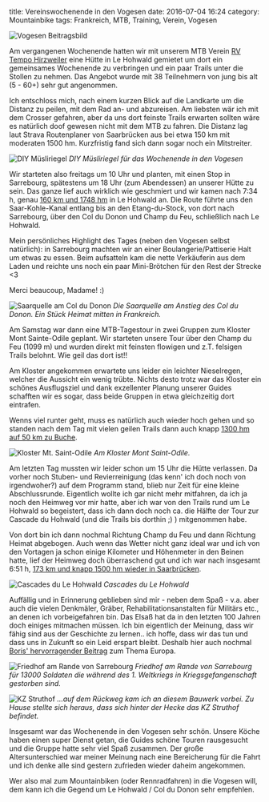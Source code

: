 title: Vereinswochenende in den Vogesen
date: 2016-07-04 16:24
category: Mountainbike
tags: Frankreich, MTB, Training, Verein, Vogesen


![Vogesen Beitragsbild]({attach}Vogesen_Beitragsbild.jpg)

Am vergangenen Wochenende hatten wir mit unserem MTB Verein [RV Tempo Hirzweiler](http://www.rv-tempo-hirzweiler.de) eine Hütte in Le Hohwald gemietet um dort ein gemeinsames Wochenende zu verbringen und ein paar Trails unter die Stollen zu nehmen. Das Angebot wurde mit 38 Teilnehmern von jung bis alt (5 - 60+) sehr gut angenommen.

Ich entschloss mich, nach einem kurzen Blick auf die Landkarte um die Distanz zu peilen, mit dem Rad an- und abzureisen. Am liebsten wär ich mit dem Crosser gefahren, aber da uns dort feinste Trails erwarten sollten wäre es natürlich doof gewesen nicht mit dem MTB zu fahren. Die Distanz lag laut Strava Routenplaner von Saarbrücken aus bei etwa 150 km mit moderaten 1500 hm. Kurzfristig fand sich dann sogar noch ein Mitstreiter.

![DIY Müsliriegel]({attach}vogesen_1.jpg)
*DIY Müsliriegel für das Wochenende in den Vogesen*

Wir starteten also freitags um 10 Uhr und planten, mit einen Stop in Sarrebourg, spätestens um 18 Uhr (zum Abendessen) an unserer Hütte zu sein. Das ganze lief auch wirklich wie geschmiert und wir kamen nach 7:34 h, genau [160 km und 1748 hm](https://www.strava.com/activities/628968994) in Le Hohwald an. Die Route führte uns den Saar-Kohle-Kanal entlang bis an den Etang-du-Stock, von dort nach Sarrebourg, über den Col du Donon und Champ du Feu, schließlich nach Le Hohwald.

Mein persönliches Highlight des Tages (neben den Vogesen selbst natürlich): in Sarrebourg machten wir an einer Boulangerie/Pattiserie Halt um etwas zu essen. Beim aufsatteln kam die nette Verkäuferin aus dem Laden und reichte uns noch ein paar Mini-Brötchen für den Rest der Strecke <3

Merci beaucoup, Madame! :)

![Saarquelle am Col du Donon]({attach}vogesen_2.jpg)
*Die Saarquelle am Anstieg des Col du Donon. Ein Stück Heimat mitten in Frankreich.*

Am Samstag war dann eine MTB-Tagestour in zwei Gruppen zum Kloster Mont Sainte-Odile geplant. Wir starteten unsere Tour über den Champ du Feu (1099 m) und wurden direkt mit feinsten flowigen und z.T. felsigen Trails belohnt. Wie geil das dort ist!!

Am Kloster angekommen erwartete uns leider ein leichter Nieselregen, welcher die Aussicht ein wenig trübte. Nichts desto trotz war das Kloster ein schönes Ausflugsziel und dank exzellenter Planung unserer Guides schafften wir es sogar, dass beide Gruppen in etwa gleichzeitig dort eintrafen.

Wenns viel runter geht, muss es natürlich auch wieder hoch gehen und so standen nach dem Tag mit vielen geilen Trails dann auch knapp [1300 hm auf 50 km zu Buche](https://www.strava.com/activities/629140523).

![Kloster Mt. Saint-Odile]({attach}vogesen_4.jpg)
*Am Kloster Mont Saint-Odile.*

Am letzten Tag mussten wir leider schon um 15 Uhr die Hütte verlassen. Da vorher noch Stuben- und Revierreinigung (das kenn' ich doch noch von irgendwoher?) auf dem Programm stand, blieb nur Zeit für eine kleine Abschlussrunde. Eigentlich wollte ich gar nicht mehr mitfahren, da ich ja noch den Heimweg vor mir hatte, aber ich war von den Trails rund um Le Hohwald so begeistert, dass ich dann doch noch ca. die Hälfte der Tour zur Cascade du Hohwald (und die Trails bis dorthin ;) ) mitgenommen habe.

Von dort bin ich dann nochmal Richtung Champ du Feu und dann Richtung Heimat abgebogen. Auch wenn das Wetter nicht ganz ideal war und ich von den Vortagen ja schon einige Kilometer und Höhenmeter in den Beinen hatte, lief der Heimweg doch überraschend gut und ich war nach insgesamt 6:51 h, [173 km und knapp 1500 hm wieder in Saarbrücken](https://www.strava.com/activities/628931171/overview).

![Cascades du Le Hohwald]({attach}vogesen_6.jpg)
*Cascades du Le Hohwald*

Auffällig und in Erinnerung geblieben sind mir - neben dem Spaß - v.a. aber auch die vielen Denkmäler, Gräber, Rehabilitationsanstalten für Militärs etc., an denen ich vorbeigefahren bin. Das Elsaß hat da in den letzten 100 Jahren doch einiges mitmachen müssen. Ich bin eigentlich der Meinung, dass wir fähig sind aus der Geschichte zu lernen.. ich hoffe, dass wir das tun und dass uns in Zukunft so ein Leid erspart bleibt. Deshalb hier auch nochmal [Boris' hervorragender Beitrag](http://www.unterlenker.com/2016/05/tour-de-leurope.html) zum Thema Europa.

![Friedhof am Rande von Sarrebourg]({attach}vogesen_8.jpg) 
*Friedhof am Rande von Sarrebourg für 13000 Soldaten die während des 1. Weltkriegs in Kriegsgefangenschaft gestorben sind.*

![KZ Struthof]({attach}vogesen_7.jpg)
*...auf dem Rückweg kam ich an diesem Bauwerk vorbei. Zu Hause stellte sich heraus, dass sich hinter der Hecke das KZ Struthof befindet.*

Insgesamt war das Wochenende in den Vogesen sehr schön. Unsere Köche haben einen super Dienst getan, die Guides schöne Touren rausgesucht und die Gruppe hatte sehr viel Spaß zusammen. Der große Altersunterschied war meiner Meinung nach eine Bereicherung für die Fahrt und ich denke alle sind gestern zufrieden wieder daheim angekommen.

Wer also mal zum Mountainbiken (oder Rennradfahren) in die Vogesen will, dem kann ich die Gegend um Le Hohwald / Col du Donon sehr empfehlen.